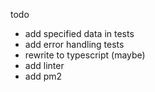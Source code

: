 todo
- add specified data in tests
- add error handling tests
- rewrite to typescript (maybe)
- add linter
- add pm2